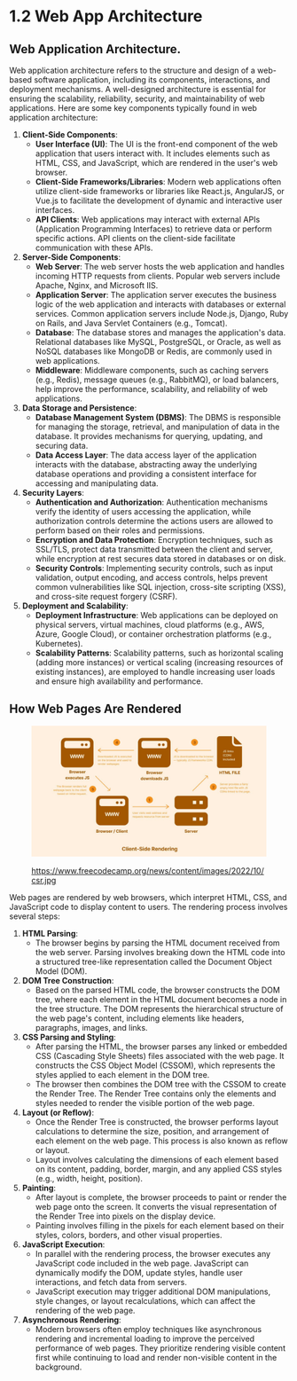 # 1.2 Web App Architecture

## Web Application Architecture.

Web application architecture refers to the structure and design of a web-based software application, including its components, interactions, and deployment mechanisms. A well-designed architecture is essential for ensuring the scalability, reliability, security, and maintainability of web applications. Here are some key components typically found in web application architecture:

1. **Client-Side Components**:
   * **User Interface (UI)**: The UI is the front-end component of the web application that users interact with. It includes elements such as HTML, CSS, and JavaScript, which are rendered in the user's web browser.
   * **Client-Side Frameworks/Libraries**: Modern web applications often utilize client-side frameworks or libraries like React.js, AngularJS, or Vue.js to facilitate the development of dynamic and interactive user interfaces.
   * **API Clients**: Web applications may interact with external APIs (Application Programming Interfaces) to retrieve data or perform specific actions. API clients on the client-side facilitate communication with these APIs.
2. **Server-Side Components**:
   * **Web Server**: The web server hosts the web application and handles incoming HTTP requests from clients. Popular web servers include Apache, Nginx, and Microsoft IIS.
   * **Application Server**: The application server executes the business logic of the web application and interacts with databases or external services. Common application servers include Node.js, Django, Ruby on Rails, and Java Servlet Containers (e.g., Tomcat).
   * **Database**: The database stores and manages the application's data. Relational databases like MySQL, PostgreSQL, or Oracle, as well as NoSQL databases like MongoDB or Redis, are commonly used in web applications.
   * **Middleware**: Middleware components, such as caching servers (e.g., Redis), message queues (e.g., RabbitMQ), or load balancers, help improve the performance, scalability, and reliability of web applications.
3. **Data Storage and Persistence**:
   * **Database Management System (DBMS)**: The DBMS is responsible for managing the storage, retrieval, and manipulation of data in the database. It provides mechanisms for querying, updating, and securing data.
   * **Data Access Layer**: The data access layer of the application interacts with the database, abstracting away the underlying database operations and providing a consistent interface for accessing and manipulating data.
4. **Security Layers**:
   * **Authentication and Authorization**: Authentication mechanisms verify the identity of users accessing the application, while authorization controls determine the actions users are allowed to perform based on their roles and permissions.
   * **Encryption and Data Protection**: Encryption techniques, such as SSL/TLS, protect data transmitted between the client and server, while encryption at rest secures data stored in databases or on disk.
   * **Security Controls**: Implementing security controls, such as input validation, output encoding, and access controls, helps prevent common vulnerabilities like SQL injection, cross-site scripting (XSS), and cross-site request forgery (CSRF).
5. **Deployment and Scalability**:
   * **Deployment Infrastructure**: Web applications can be deployed on physical servers, virtual machines, cloud platforms (e.g., AWS, Azure, Google Cloud), or container orchestration platforms (e.g., Kubernetes).
   * **Scalability Patterns**: Scalability patterns, such as horizontal scaling (adding more instances) or vertical scaling (increasing resources of existing instances), are employed to handle increasing user loads and ensure high availability and performance.

## How Web Pages Are Rendered

<figure><img src="../../.gitbook/assets/image (4) (1).png" alt=""><figcaption><p><a href="https://www.freecodecamp.org/news/content/images/2022/10/csr.jpg">https://www.freecodecamp.org/news/content/images/2022/10/csr.jpg</a></p></figcaption></figure>

Web pages are rendered by web browsers, which interpret HTML, CSS, and JavaScript code to display content to users. The rendering process involves several steps:

1. **HTML Parsing**:
   * The browser begins by parsing the HTML document received from the web server. Parsing involves breaking down the HTML code into a structured tree-like representation called the Document Object Model (DOM).
2. **DOM Tree Construction**:
   * Based on the parsed HTML code, the browser constructs the DOM tree, where each element in the HTML document becomes a node in the tree structure. The DOM represents the hierarchical structure of the web page's content, including elements like headers, paragraphs, images, and links.
3. **CSS Parsing and Styling**:
   * After parsing the HTML, the browser parses any linked or embedded CSS (Cascading Style Sheets) files associated with the web page. It constructs the CSS Object Model (CSSOM), which represents the styles applied to each element in the DOM tree.
   * The browser then combines the DOM tree with the CSSOM to create the Render Tree. The Render Tree contains only the elements and styles needed to render the visible portion of the web page.
4. **Layout (or Reflow)**:
   * Once the Render Tree is constructed, the browser performs layout calculations to determine the size, position, and arrangement of each element on the web page. This process is also known as reflow or layout.
   * Layout involves calculating the dimensions of each element based on its content, padding, border, margin, and any applied CSS styles (e.g., width, height, position).
5. **Painting**:
   * After layout is complete, the browser proceeds to paint or render the web page onto the screen. It converts the visual representation of the Render Tree into pixels on the display device.
   * Painting involves filling in the pixels for each element based on their styles, colors, borders, and other visual properties.
6. **JavaScript Execution**:
   * In parallel with the rendering process, the browser executes any JavaScript code included in the web page. JavaScript can dynamically modify the DOM, update styles, handle user interactions, and fetch data from servers.
   * JavaScript execution may trigger additional DOM manipulations, style changes, or layout recalculations, which can affect the rendering of the web page.
7. **Asynchronous Rendering**:
   * Modern browsers often employ techniques like asynchronous rendering and incremental loading to improve the perceived performance of web pages. They prioritize rendering visible content first while continuing to load and render non-visible content in the background.
